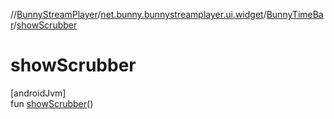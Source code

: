 //[BunnyStreamPlayer](../../../index.md)/[net.bunny.bunnystreamplayer.ui.widget](../index.md)/[BunnyTimeBar](index.md)/[showScrubber](show-scrubber.md)

# showScrubber

[androidJvm]\
fun [showScrubber](show-scrubber.md)()